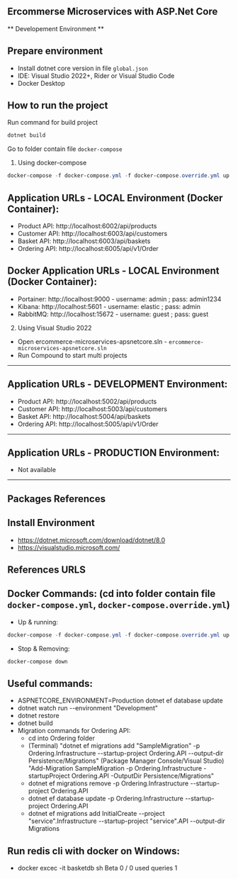 ## Ercommerse Microservices with ASP.Net Core

** Developement Environment **
## Prepare environment

* Install dotnet core version in file `global.json`
* IDE: Visual Studio 2022+, Rider or Visual Studio Code
* Docker Desktop
## How to run the project

Run command for build project
```Powershell
dotnet build
```
Go to folder contain file `docker-compose`

1. Using docker-compose
```Powershell
docker-compose -f docker-compose.yml -f docker-compose.override.yml up -d --remove-orphans
```

## Application URLs - LOCAL Environment (Docker Container):
- Product API: http://localhost:6002/api/products
- Customer API: http://localhost:6003/api/customers
- Basket API: http://localhost:6003/api/baskets
- Ordering API: http://localhost:6005/api/v1/Order

## Docker Application URLs - LOCAL Environment (Docker Container):
- Portainer: http://localhost:9000 - username: admin ; pass: admin1234
- Kibana: http://localhost:5601 - username: elastic ; pass: admin
- RabbitMQ: http://localhost:15672 - username: guest ; pass: guest

2. Using Visual Studio 2022
- Open ercommerce-microservices-apsnetcore.sln - `ercommerce-microservices-apsnetcore.sln`
- Run Compound to start multi projects
---
## Application URLs - DEVELOPMENT Environment:
- Product API: http://localhost:5002/api/products
- Customer API: http://localhost:5003/api/customers
- Basket API: http://localhost:5004/api/baskets
- Ordering API: http://localhost:5005/api/v1/Order
---
## Application URLs - PRODUCTION Environment:
- Not available
---
## Packages References

## Install Environment

- https://dotnet.microsoft.com/download/dotnet/8.0
- https://visualstudio.microsoft.com/

## References URLS

## Docker Commands: (cd into folder contain file `docker-compose.yml`, `docker-compose.override.yml`)

- Up & running:
```Powershell
docker-compose -f docker-compose.yml -f docker-compose.override.yml up -d --remove-orphans --build
```
- Stop & Removing:
```Powershell
docker-compose down
```

## Useful commands:

- ASPNETCORE_ENVIRONMENT=Production dotnet ef database update
- dotnet watch run --environment "Development"
- dotnet restore
- dotnet build
- Migration commands for Ordering API:
  - cd into Ordering folder
  - (Terminal) "dotnet ef migrations add "SampleMigration" -p Ordering.Infrastructure --startup-project Ordering.API --output-dir Persistence/Migrations"
	(Package Manager Console/Visual Studio) "Add-Migration SampleMigration -p Ordering.Infrastructure -startupProject Ordering.API -OutputDir Persistence/Migrations"
  - dotnet ef migrations remove -p Ordering.Infrastructure --startup-project Ordering.API
  - dotnet ef database update -p Ordering.Infrastructure --startup-project Ordering.API
  - dotnet ef migrations add InitialCreate --project "service".Infrastructure --startup-project "service".API --output-dir Migrations
## Run redis cli with docker on Windows:
 - docker excec -it basketdb sh
Beta
0 / 0
used queries
1
